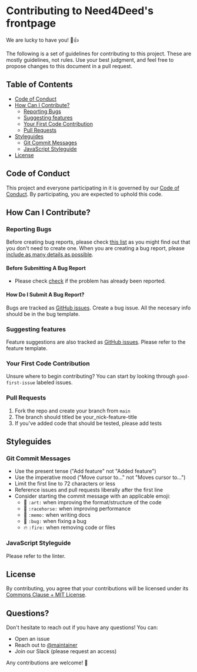 # Contributing to Need4Deed's frontpage

We are lucky to have you! 🎉👍

The following is a set of guidelines for contributing to this project. These are mostly guidelines, not rules. Use your best judgment, and feel free to propose changes to this document in a pull request.

## Table of Contents

- [Code of Conduct](#code-of-conduct)
- [How Can I Contribute?](#how-can-i-contribute)
  - [Reporting Bugs](#reporting-bugs)
  - [Suggesting features](#suggesting-features)
  - [Your First Code Contribution](#your-first-code-contribution)
  - [Pull Requests](#pull-requests)
- [Styleguides](#styleguides)
  - [Git Commit Messages](#git-commit-messages)
  - [JavaScript Styleguide](#javascript-styleguide)
- [License](#license)

## Code of Conduct

This project and everyone participating in it is governed by our [Code of Conduct](CODE_OF_CONDUCT.md). By participating, you are expected to uphold this code.

## How Can I Contribute?

### Reporting Bugs

Before creating bug reports, please check [this list](#before-submitting-a-bug-report) as you might find out that you don't need to create one. When you are creating a bug report, please [include as many details as possible](#how-do-i-submit-a-good-bug-report).

#### Before Submitting A Bug Report

- Please check [check](https://gitlab.com/need4deed/website/-/issues/?sort=created_date&state=opened&label_name%5B%5D=Any&first_page_size=20) if the problem has already been reported.

#### How Do I Submit A Bug Report?

Bugs are tracked as [GitHub issues](https://gitlab.com/need4deed/website/-/issues). Create a bug issue. All the necesary info should be in the bug template.

### Suggesting features

Feature suggestions are also tracked as [GitHub issues](https://gitlab.com/need4deed/website/-/issues). Please refer to the feature template.

### Your First Code Contribution

Unsure where to begin contributing? You can start by looking through `good-first-issue` labeled issues.

### Pull Requests

1. Fork the repo and create your branch from `main`
2. The branch should titled be your_nick-feature-title
3. If you've added code that should be tested, please add tests

## Styleguides

### Git Commit Messages

- Use the present tense ("Add feature" not "Added feature")
- Use the imperative mood ("Move cursor to..." not "Moves cursor to...")
- Limit the first line to 72 characters or less
- Reference issues and pull requests liberally after the first line
- Consider starting the commit message with an applicable emoji:
  - 🎨 `:art:` when improving the format/structure of the code
  - 🐎 `:racehorse:` when improving performance
  - 📝 `:memo:` when writing docs
  - 🐛 `:bug:` when fixing a bug
  - 🔥 `:fire:` when removing code or files

### JavaScript Styleguide

Please refer to the linter.

## License

By contributing, you agree that your contributions will be licensed under its [Commons Clause + MIT License](LICENSE).

## Questions?

Don't hesitate to reach out if you have any questions! You can:

- Open an issue
- Reach out to [@maintainer](https://github.com/[https://gitlab.com/szymon.skorupinski.need4deed])
- Join our Slack (please request an access)

Any contributions are welcome! 🙏
